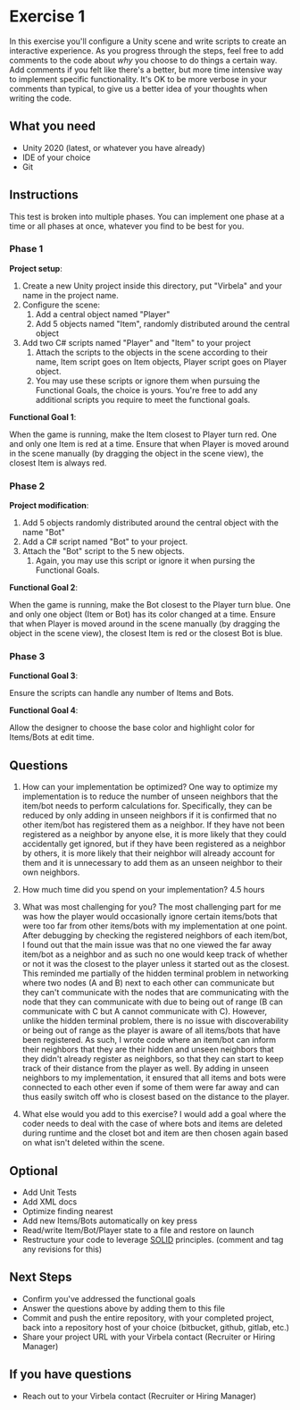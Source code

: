 
# Exercise 1 #

In this exercise you'll configure a Unity scene and write scripts to create an interactive experience. As you progress through the steps, feel free to add comments to the code about *why* you choose to do things a certain way. Add comments if you felt like there's a better, but more time intensive way to implement specific functionality. It's OK to be more verbose in your comments than typical, to give us a better idea of your thoughts when writing the code.

## What you need ##

* Unity 2020 (latest, or whatever you have already)
* IDE of your choice
* Git

## Instructions ##

This test is broken into multiple phases. You can implement one phase at a time or all phases at once, whatever you find to be best for you.

### Phase 1 ###

**Project setup**:

 1. Create a new Unity project inside this directory, put "Virbela" and your name in the project name.
 1. Configure the scene:
     1. Add a central object named "Player"
     1. Add 5 objects named "Item", randomly distributed around the central object
 1. Add two C# scripts named "Player" and "Item" to your project
     1. Attach the scripts to the objects in the scene according to their name, Item script goes on Item objects, Player script goes on Player object.
     1. You may use these scripts or ignore them when pursuing the Functional Goals, the choice is yours. You're free to add any additional scripts you require to meet the functional goals.

**Functional Goal 1**:

When the game is running, make the Item closest to Player turn red. One and only one Item is red at a time. Ensure that when Player is moved around in the scene manually (by dragging the object in the scene view), the closest Item is always red.

### Phase 2 ###

**Project modification**:

 1. Add 5 objects randomly distributed around the central object with the name "Bot"
 1. Add a C# script named "Bot" to your project.
 1. Attach the "Bot" script to the 5 new objects.
     1. Again, you may use this script or ignore it when pursing the Functional Goals.

**Functional Goal 2**:

When the game is running, make the Bot closest to the Player turn blue. One and only one object (Item or Bot) has its color changed at a time. Ensure that when Player is moved around in the scene manually (by dragging the object in the scene view), the closest Item is red or the closest Bot is blue.

### Phase 3 ###

**Functional Goal 3**:

Ensure the scripts can handle any number of Items and Bots.

**Functional Goal 4**:

Allow the designer to choose the base color and highlight color for Items/Bots at edit time.

## Questions ##

 1. How can your implementation be optimized?
  One way to optimize my implementation is to reduce the number of unseen neighbors that the item/bot needs to perform calculations for. Specifically, they can be reduced by only adding in unseen neighbors if it is confirmed that no other item/bot has registered them as a neighbor. If they have not been registered as a neighbor by anyone else, it is more likely that they could accidentally get ignored, but if they have been registered as a neighbor by others, it is more likely that their neighbor will already account for them and it is unnecessary to add them as an unseen neighbor to their own neighbors.
  
 2. How much time did you spend on your implementation?
 4.5 hours
 
 3. What was most challenging for you?
 The most challenging part for me was how the player would occasionally ignore certain items/bots that were too far from other items/bots with my implementation at one point. After debugging by checking the registered neighbors of each item/bot, I found out that the main issue was that no one viewed the far away item/bot as a neighbor and as such no one would keep track of whether or not it was the closest to the player unless it started out as the closest. This reminded me partially of the hidden terminal problem in networking where two nodes (A and B) next to each other can communicate  but they can't communicate with the nodes that are communicating with the node that they can communicate with due to being out of range (B can communicate with C but A cannot communicate with C). However, unlike the hidden terminal problem, there is no issue with discoverability or being out of range as the player is aware of all items/bots that have been registered. As such, I wrote code where an item/bot can inform their neighbors that they are their hidden and unseen neighbors that they didn't already register as neighbors, so that they can start to keep track of their distance from the player as well. By adding in unseen neighbors to my implementation, it ensured that all items and bots were connected to each other even if some of them were far away and can thus easily switch off who is closest based on the distance to the player.
 
 4. What else would you add to this exercise?
I would add a goal where the coder needs to deal with the case of where bots and items are deleted during runtime and the closet bot and item are then chosen again based on what isn't deleted within the scene.

## Optional ##

* Add Unit Tests
* Add XML docs
* Optimize finding nearest
* Add new Items/Bots automatically on key press
* Read/write Item/Bot/Player state to a file and restore on launch
* Restructure your code to leverage [SOLID](https://en.wikipedia.org/wiki/SOLID) principles. (comment and tag any revisions for this)

## Next Steps ##

* Confirm you've addressed the functional goals
* Answer the questions above by adding them to this file
* Commit and push the entire repository, with your completed project, back into a repository host of your choice (bitbucket, github, gitlab, etc.)
* Share your project URL with your Virbela contact (Recruiter or Hiring Manager)

## If you have questions ##

* Reach out to your Virbela contact (Recruiter or Hiring Manager)
